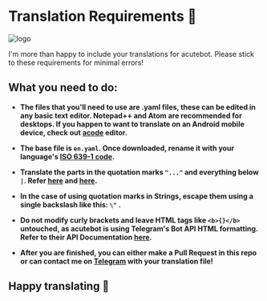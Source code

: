 # Translation Requirements 📝

![logo](https://telegra.ph/file/292eb6f335bdb3b397806.jpg)

 I'm more than happy to include your translations for acutebot. Please stick to these requirements for minimal errors!

## What you need to do:

- **The files that you'll need to use are .yaml files, these can be edited in any basic text editor. Notepad++ and Atom are recommended for desktops. If you happen to want to translate on an Android mobile device, check out [acode](https://play.google.com/store/apps/details?id=com.foxdebug.acodefree) editor.**

- **The base file is `en.yaml`. Once downloaded, rename it with your language's [ISO 639-1 code](https://en.wikipedia.org/wiki/List_of_ISO_639-1_codes).**

- **Translate the parts in the quotation marks `"..."` and everything below `|`. Refer [here](https://github.com/starry69/acutebot-translations/blob/f0d71ff2e71a8272357c0207b6223e0a24161798/Strings/en.yaml#L199) and [here](https://github.com/starry69/acutebot-translations/blob/f0d71ff2e71a8272357c0207b6223e0a24161798/Strings/en.yaml#L92).**

- **In the case of using quotation marks in Strings, escape them using a single backslash like this: `\"` .**

- **Do not modify curly brackets and leave HTML tags like `<b>{}</b>` untouched, as acutebot is using Telegram's Bot API HTML formatting. Refer to their API Documentation [here](https://core.telegram.org/bots/api#html-style).**

- **After you are finished, you can either make a Pull Request in this repo or can contact me on [Telegram](https://t.me/starryboi) with your translation file!**

<!-- > Why am I not using Crowdin or POEditor for this? -->

## Happy translating 🎉
